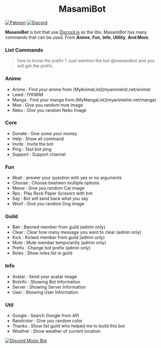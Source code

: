 <h1 align="center">MasamiBot</h1>

[![Patreon](http://ionicabizau.github.io/badges/patreon.svg)](https://patreon.com/masamiakizuki)
[![Discord](https://discordapp.com/api/guilds/411750522345881621/embed.png)](https://discord.io/masamibot-official)

**MasamiBot** is bot that use [Discord.js](https://discord.js.org/#/) as the libs. MasamiBot has many commands that can be used. From **Anime**, **Fun**, **Info**, **Utility**, **And More**.

### List Commands
> how to know the prefix ? Just mention the bot @masamibot and you will get the prefix.

### Anime
<ul>
  <li>Anime : Find your anime from [MyAnimeList](myanimelist.net/anime)</li>
  <li>Lewd : IYKWIM</li>
  <li>Manga : Find your manga from [MyMangaList](myanimelist.net/manga)</li>
  <li>Moe : Give you random moe image</li>
  <li>Neko : Give you random Neko Image</li>
</ul> 

### Core
<ul>
  <li>Donate : Give some your money</li>
  <li>Help : Show all command</li>
  <li>Invite : Invite the bot</li>
  <li>Ping : Test bot ping</li>
  <li>Support : Support channel</li>
</ul>

### Fun
<ul>
  <li>8ball : answer your question with yes or no arguments</li>
  <li>Choose : Choose beetwen multiple options</li>
  <li>Meow : Give you random Cat image</li>
  <li>Rps : Play Rock Paper Scissors with bot</li>
  <li>Say : Bot will send back what you say</li>
  <li>Woof : Give you random Dog image</li>
</ul>

### Guild
<ul>
  <li>Ban : Banned member from guild (admin only)</li>
  <li>Clear : Clear how many message you want to clear (admin only)</li>
  <li>Kick : Kicked member from guild (admin only)</li>
  <li>Mute : Mute member temporarilly (admin only)</li>
  <li>Prefix : Change bot prefix (admin only)</li>
  <li>Roles : Show roles list in guild</li>
</ul>

### Info
<ul>
  <li>Avatar : Send your avatar image</li>
  <li>Botinfo : Showing Bot Information</li>
  <li>Server : Showing Server Information</li>
  <li>User : Showing User Information</li>
</ul>

### Util
<ul>
  <li>Google : Search Google from API</li>
  <li>Randcolor : Give you random color</li>
  <li>Thanks : Show list guild who helped me to build this bot</li>
  <li>Weather : Show weather of current location</li>
</ul>
<a target="_blank" onclick="trackRegularWebClick('MasamiBot', 'description');" href="https://discordbots.org/bot/423306939854749697">
  <img src="https://discordbots.org/api/widget/423306939854749697.svg?topcolor=f4f442" alt="Discord Music Bot">
</a>

